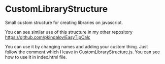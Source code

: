 # CustomLibraryStructure
Small custom structure for creating libraries on javascript.

You can see similar use of this structure in my other repository https://github.com/pkindalov/EasyTipCalc

You can use it by changing names and adding your custom thing. Just follow the comment which I leave in CustomLibraryStructure.js. 
You can see how to use it in index.html file. 

